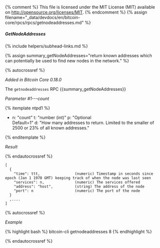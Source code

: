 {% comment %}
This file is licensed under the MIT License (MIT) available on
http://opensource.org/licenses/MIT.
{% endcomment %}
{% assign filename="_data/devdocs/en/bitcoin-core/rpcs/rpcs/getnodeaddresses.md" %}

##### GetNodeAddresses
{% include helpers/subhead-links.md %}

{% assign summary_getNodeAddresses="return known addresses which can potentially be used to find new nodes in the network." %}

{% autocrossref %}

*Added in Bitcoin Core 0.18.0*

The `getnodeaddresses` RPC {{summary_getNodeAddresses}}

*Parameter #1---count*

{% itemplate ntpd1 %}
- n: "count"
  t: "number (int)"
  p: "Optional<br>Default=1"
  d: "How many addresses to return. Limited to the smaller of 2500 or 23% of all known addresses."

{% enditemplate %}

*Result*

{% endautocrossref %}

    [
      {
        "time": ttt,                (numeric) Timestamp in seconds since epoch (Jan 1 1970 GMT) keeping track of when the node was last seen
        "services": n,              (numeric) The services offered
        "address": "host",          (string) The address of the node
        "port": n                   (numeric) The port of the node
      }
      ,....
    ]

{% autocrossref %}

*Example*

{% highlight bash %}
bitcoin-cli getnodeaddresses 8
{% endhighlight %}

{% endautocrossref %}
